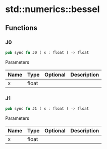 # std::numerics::bessel



## Functions


### J0

```rust
pub sync fn J0 ( x : float ) -> float
```



Parameters

| Name | Type  | Optional | Description |
| ---- | ----- | -------- | ----------- |
| x    | float |          |             |


### J1

```rust
pub sync fn J1 ( x : float ) -> float
```



Parameters

| Name | Type  | Optional | Description |
| ---- | ----- | -------- | ----------- |
| x    | float |          |             |

